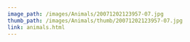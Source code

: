```yaml
---
image_path: /images/Animals/20071202123957-07.jpg
thumb_path: /images/Animals/thumb/20071202123957-07.jpg
link: animals.html
---
```

